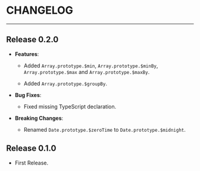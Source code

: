 ﻿# CHANGELOG

---

## Release 0.2.0

-   **Features**:

    -   Added `Array.prototype.$min`, `Array.prototype.$minBy`, `Array.prototype.$max` and `Array.prototype.$maxBy`.

    -   Added `Array.prototype.$groupBy`.

-   **Bug Fixes**:

    -   Fixed missing TypeScript declaration.

-   **Breaking Changes**:

    -   Renamed `Date.prototype.$zeroTime` to `Date.prototype.$midnight`.

## Release 0.1.0

-   First Release.
